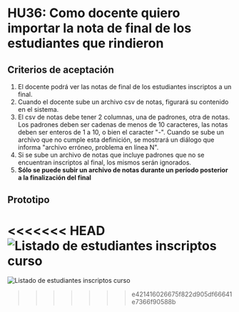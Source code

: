 # HU36: Como docente quiero importar la nota de final de los estudiantes que rindieron

## Criterios de aceptación
1. El docente podrá ver las notas de final de los estudiantes inscriptos a un final.
2. Cuando el docente sube un archivo csv de notas, figurará su contenido en el sistema.
3. El csv de notas debe tener 2 columnas, una de padrones, otra de notas. Los padrones deben ser cadenas de menos de 10 caracteres, las notas deben ser enteros de 1 a 10, o bien el caracter "-". Cuando se sube un archivo que no cumple esta definición, se mostrará un diálogo que informa "archivo erróneo, problema en línea N".
4. Si se sube un archivo de notas que incluye padrones que no se encuentran inscriptos al final, los mismos serán ignorados.
5. **Sólo se puede subir un archivo de notas durante un período posterior a la finalización del final**

## Prototipo
<<<<<<< HEAD
![Listado de estudiantes inscriptos curso](./prototipos/subir-notas-final.png)
=======
![Listado de estudiantes inscriptos curso](./prototipos/subir-notas-final.png)
>>>>>>> e421416026675f822d905df66641e7366f90588b
